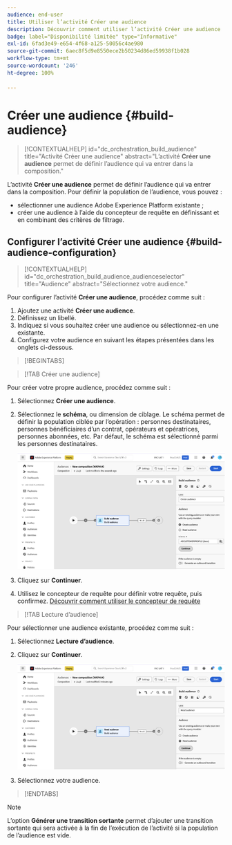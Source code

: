 ```yaml
---
audience: end-user
title: Utiliser l’activité Créer une audience
description: Découvrir comment utiliser l’activité Créer une audience
badge: label="Disponibilité limitée" type="Informative"
exl-id: 6fad3e49-e654-4f68-a125-50056c4ae980
source-git-commit: 6aec8f5d9e8550ece2b50234d86ed59938f1b028
workflow-type: tm+mt
source-wordcount: '246'
ht-degree: 100%

---
```


# Créer une audience {#build-audience}

>[!CONTEXTUALHELP]
>id="dc_orchestration_build_audience"
>title="Activité Créer une audience"
>abstract="L’activité **Créer une audience** permet de définir l’audience qui va entrer dans la composition."

L’activité **Créer une audience** permet de définir l’audience qui va entrer dans la composition. Pour définir la population de l’audience, vous pouvez :

* sélectionner une audience Adobe Experience Platform existante ;
* créer une audience à l’aide du concepteur de requête en définissant et en combinant des critères de filtrage.

## Configurer l’activité Créer une audience {#build-audience-configuration}

>[!CONTEXTUALHELP]
>id="dc_orchestration_build_audience_audienceselector"
>title="Audience"
>abstract="Sélectionnez votre audience."

Pour configurer l’activité **Créer une audience**, procédez comme suit :

1. Ajoutez une activité **Créer une audience**.
1. Définissez un libellé.
1. Indiquez si vous souhaitez créer une audience ou sélectionnez-en une existante.
1. Configurez votre audience en suivant les étapes présentées dans les onglets ci-dessous.

>[!BEGINTABS]

>[!TAB Créer une audience]

Pour créer votre propre audience, procédez comme suit :

1. Sélectionnez **Créer une audience**.
1. Sélectionnez le **schéma**, ou dimension de ciblage. Le schéma permet de définir la population ciblée par l’opération : personnes destinataires, personnes bénéficiaires d’un contrat, opérateurs et opératrices, personnes abonnées, etc. Par défaut, le schéma est sélectionné parmi les personnes destinataires.

   ![](../assets/build-audience-create.png)

1. Cliquez sur **Continuer**.
1. Utilisez le concepteur de requête pour définir votre requête, puis confirmez. [Découvrir comment utiliser le concepteur de requête](../../query/query-modeler-overview.md)

>[!TAB Lecture d’audience]

Pour sélectionner une audience existante, procédez comme suit :

1. Sélectionnez **Lecture d’audience**.
1. Cliquez sur **Continuer**.

   ![](../assets/build-audience-read.png)

1. Sélectionnez votre audience.

>[!ENDTABS]

>[!NOTE]
>
>L’option **Générer une transition sortante** permet d’ajouter une transition sortante qui sera activée à la fin de l’exécution de l’activité si la population de l’audience est vide.

<!--
## Examples{#build-audience-examples}

Here is an example of a workflow with two **Build audience** activities. The first one targets the poker players audience, followed by an email delivery. The second one targets the VIP clients audience, followed by an SMS delivery.

![](../assets/workflow-audience-example.png)
-->
